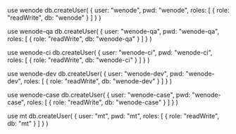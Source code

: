 use wenode
db.createUser(
    {
      user: "wenode",
      pwd: "wenode",
      roles: [
         { role: "readWrite", db: "wenode" }
      ]
    }
)

use wenode-qa
db.createUser(
    {
      user: "wenode-qa",
      pwd: "wenode-qa",
      roles: [
         { role: "readWrite", db: "wenode-qa" }
      ]
    }
)

use wenode-ci
db.createUser(
    {
      user: "wenode-ci",
      pwd: "wenode-ci",
      roles: [
         { role: "readWrite", db: "wenode-ci" }
      ]
    }
)

use wenode-dev
db.createUser(
    {
      user: "wenode-dev",
      pwd: "wenode-dev",
      roles: [
         { role: "readWrite", db: "wenode-dev" }
      ]
    }
)

use wenode-case
db.createUser(
    {
      user: "wenode-case",
      pwd: "wenode-case",
      roles: [
         { role: "readWrite", db: "wenode-case" }
      ]
    }
)

use mt
db.createUser(
    {
      user: "mt",
      pwd: "mt",
      roles: [
         { role: "readWrite", db: "mt" }
      ]
    }
)